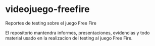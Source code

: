 # videojuego-freefire
Reportes de testing sobre el juego Free Fire

El repositorio mantendra informes, presentaciones, evidencias y todo material usado en la realizacion del testing al juego Free Fire.

